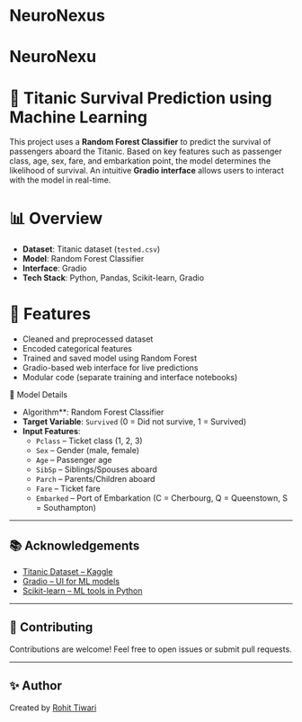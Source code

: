 # NeuroNexus
# NeuroNexu

# 🚢 Titanic Survival Prediction using Machine Learning

This project uses a **Random Forest Classifier** to predict the survival of passengers aboard the Titanic. Based on key features such as passenger class, age, sex, fare, and embarkation point, the model determines the likelihood of survival. An intuitive **Gradio interface** allows users to interact with the model in real-time.


# 📊 Overview

- **Dataset**: Titanic dataset (`tested.csv`)
- **Model**: Random Forest Classifier
- **Interface**: Gradio
- **Tech Stack**: Python, Pandas, Scikit-learn, Gradio


# 🚀 Features

- Cleaned and preprocessed dataset
- Encoded categorical features
- Trained and saved model using Random Forest
- Gradio-based web interface for live predictions
- Modular code (separate training and interface notebooks)


 🧠 Model Details

- Algorithm**: Random Forest Classifier
- **Target Variable**: `Survived` (0 = Did not survive, 1 = Survived)
- **Input Features**:
  - `Pclass` – Ticket class (1, 2, 3)
  - `Sex` – Gender (male, female)
  - `Age` – Passenger age
  - `SibSp` – Siblings/Spouses aboard
  - `Parch` – Parents/Children aboard
  - `Fare` – Ticket fare
  - `Embarked` – Port of Embarkation (C = Cherbourg, Q = Queenstown, S = Southampton)




---

## 📚 Acknowledgements

* [Titanic Dataset – Kaggle](https://www.kaggle.com/c/titanic)
* [Gradio – UI for ML models](https://www.gradio.app/)
* [Scikit-learn – ML tools in Python](https://scikit-learn.org/)


---

## 🙌 Contributing

Contributions are welcome! Feel free to open issues or submit pull requests.

---

## ✨ Author

Created by [Rohit Tiwari](https://github.com/rohit-tiwari12)

